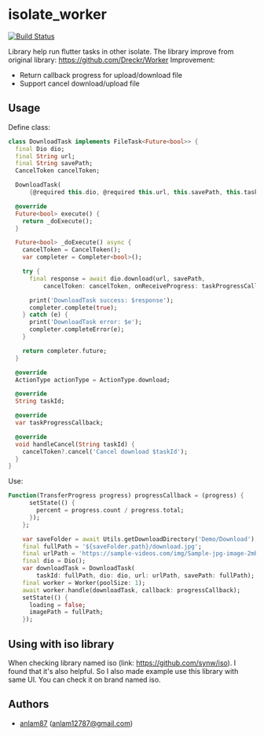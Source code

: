 # isolate_worker

[![Build Status](https://travis-ci.org/fluttervn/isolate_woker.svg?branch=master)](https://travis-ci.org/fluttervn/isolate_woker)

Library help run flutter tasks in other isolate. The library improve from original library: https://github.com/Dreckr/Worker
Improvement:
- Return callback progress for upload/download file
- Support cancel download/upload file

## Usage

Define class:
```dart
class DownloadTask implements FileTask<Future<bool>> {
  final Dio dio;
  final String url;
  final String savePath;
  CancelToken cancelToken;

  DownloadTask(
      {@required this.dio, @required this.url, this.savePath, this.taskId});

  @override
  Future<bool> execute() {
    return _doExecute();
  }

  Future<bool> _doExecute() async {
    cancelToken = CancelToken();
    var completer = Completer<bool>();

    try {
      final response = await dio.download(url, savePath,
          cancelToken: cancelToken, onReceiveProgress: taskProgressCallback);

      print('DownloadTask success: $response');
      completer.complete(true);
    } catch (e) {
      print('DownloadTask error: $e');
      completer.completeError(e);
    }

    return completer.future;
  }

  @override
  ActionType actionType = ActionType.download;

  @override
  String taskId;

  @override
  var taskProgressCallback;

  @override
  void handleCancel(String taskId) {
    cancelToken?.cancel('Cancel download $taskId');
  }
}
```
Use:
```dart
Function(TransferProgress progress) progressCallback = (progress) {
      setState(() {
        percent = progress.count / progress.total;
      });
    };

    var saveFolder = await Utils.getDownloadDirectory('Demo/Download');
    final fullPath = '${saveFolder.path}/download.jpg';
    final urlPath = 'https://sample-videos.com/img/Sample-jpg-image-2mb.jpg';
    final dio = Dio();
    var downloadTask = DownloadTask(
        taskId: fullPath, dio: dio, url: urlPath, savePath: fullPath);
    final worker = Worker(poolSize: 1);
    await worker.handle(downloadTask, callback: progressCallback);
    setState(() {
      loading = false;
      imagePath = fullPath;
    });
```
## Using with iso library
When checking library named iso (link: https://github.com/synw/iso). I found that it's also helpful. So I also made example use this library with same UI.
You can check it on brand named iso.


## Authors
- [anlam87](https://github.com/anlam87) (anlam12787@gmail.com)